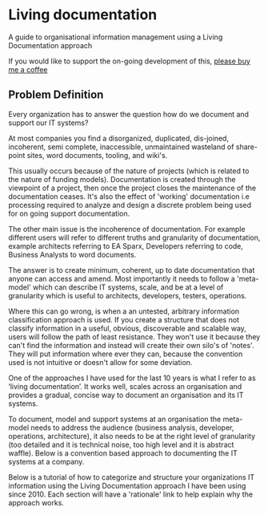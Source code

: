 # Living documentation
A guide to organisational information management using a Living Documentation approach

If you would like to support the on-going development of this, [please buy me a coffee](https://www.buymeacoffee.com/andrewd)
<br />

##  Problem Definition
Every organization has to answer the question how do we document and support our IT systems?

At most companies you find a disorganized, duplicated, dis-joined, incoherent, semi complete, inaccessible, unmaintained wasteland of share-point sites, word documents, tooling, and wiki's.

This usually occurs because of the nature of projects (which is related to the nature of funding models).  Documentation is created through the viewpoint of a project, then once the project closes the maintenance of the documentation ceases.  It's also the effect of 'working' documentation i.e processing required to analyze and design a discrete problem being used for on going support documentation.

The other main issue is the incoherence of documentation. For example different users will refer to different truths and granularity of documentation, example architects referring to EA Sparx, Developers referring to code, Business Analysts to word documents.

The answer is to create minimum, coherent, up to date documentation that anyone can access and amend. Most importantly it needs to follow a 'meta-model' which can describe IT systems, scale, and be at a level of granularity which is useful to architects, developers, testers, operations.

Where this can go wrong, is when a an untested, arbitrary information classification approach is used. If you create a structure that does not classify information in a useful, obvious, discoverable and scalable way, users will follow the path of least resistance. They won't use it because they can't find the information and instead will create their own silo's of 'notes'. They will put information where ever they can, because the convention used is not intuitive or doesn't allow for some deviation.

One of the approaches I have used for the last 10 years is what I refer to as ‘living documentation’.  It works well, scales across an organisation and provides a gradual, concise way to document an organisation and its IT systems.

To document, model and support systems at an organisation the meta-model needs to address the audience (business analysis, developer, operations, architecture), it also needs to be at the right level of granularity (too detailed and it is technical noise, too high level and it is abstract waffle).  Below is a convention based approach to documenting the IT systems at a company.

Below is a tutorial of how to categorize and structure your organizations IT information using the Living Documentation approach I have been using since 2010.  Each section will have a 'rationale' link to help explain why the approach works.